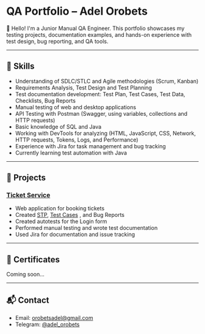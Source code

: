 # QA Portfolio – Adel Orobets

👋 Hello! I'm a Junior Manual QA Engineer. This portfolio showcases my testing projects, documentation examples,
and hands-on experience with test design, bug reporting, and QA tools.

---

## 🔧 Skills

- Understanding of SDLC/STLC and Agile methodologies (Scrum, Kanban)
- Requirements Analysis, Test Design and Test Planning
- Test documentation development: Test Plan, Test Cases, Test Data, Checklists, Bug Reports
- Manual testing of web and desktop applications
- API Testing with Postman (Swagger, using variables, collections and HTTP requests)
- Basic knowledge of SQL and Java
- Working with DevTools for analyzing (HTML, JavaScript, CSS, Network, HTTP requests, Tokens, Logs, and Performance)
- Experience with Jira for task management and bug tracking
- Currently learning test automation with Java

---

## 📂 Projects

### [Ticket Service](https://ticket-service-69443.firebaseapp.com/)
- Web application for booking tickets  
- Created [STP](https://docs.google.com/spreadsheets/d/1K7KlIUXoN2IewV5-ABJuDsxgoe0CfIZk/edit?usp=sharing&ouid=102737440051246418544&rtpof=true&sd=true), [Test Cases](https://docs.google.com/spreadsheets/d/1tRmffFVwMkwzR69gfZ2MNPRu9wdIMGta/edit?usp=drive_link&ouid=102737440051246418544&rtpof=true&sd=true)
, and Bug Reports  
- Created autotests for the Login form  
- Performed manual testing and wrote test documentation  
- Used Jira for documentation and issue tracking  


---

## 📄 Certificates

Coming soon...

---

## 📬 Contact

- Email: orobetsadel@gmail.com  
- Telegram: [@adel_orobets](https://t.me/adel_orobets)
